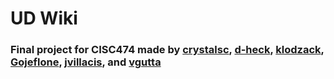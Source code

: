 # UD Wiki

### Final project for CISC474 made by [crystalsc](https://github.com/crystalsc), [d-heck](https://github.com/d-heck), [klodzack](https://github.com/klodzack), [Gojeflone](https://github.com/Gojeflone), [jvillacis](https://github.com/jvillacis), and [vgutta](https://github.com/vgutta)

